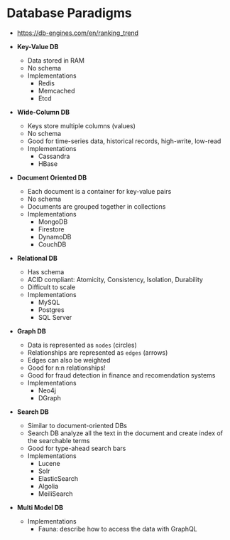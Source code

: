# Database Paradigms

- <https://db-engines.com/en/ranking_trend>

- **Key-Value DB**
  - Data stored in RAM
  - No schema
  - Implementations
    - Redis
    - Memcached
    - Etcd
- **Wide-Column DB**
  - Keys store multiple columns (values)
  - No schema
  - Good for time-series data, historical records, high-write, low-read
  - Implementations
    - Cassandra
    - HBase
- **Document Oriented DB**
  - Each document is a container for key-value pairs
  - No schema
  - Documents are grouped together in collections
  - Implementations
    - MongoDB
    - Firestore
    - DynamoDB
    - CouchDB
- **Relational DB**
  - Has schema
  - ACID compliant: Atomicity, Consistency, Isolation, Durability
  - Difficult to scale
  - Implementations
    - MySQL
    - Postgres
    - SQL Server
- **Graph DB**
  - Data is represented as `nodes` (circles)
  - Relationships are represented as `edges` (arrows)
  - Edges can also be weighted
  - Good for n:n relationships!
  - Good for fraud detection in finance and recomendation systems
  - Implementations
    - Neo4j
    - DGraph
- **Search DB**
  - Similar to document-oriented DBs
  - Search DB analyze all the text in the document and create index of the searchable terms
  - Good for type-ahead search bars
  - Implementations
    - Lucene
    - Solr
    - ElasticSearch
    - Algolia
    - MeiliSearch
- **Multi Model DB**
  - Implementations
    - Fauna: describe how to access the data with GraphQL
